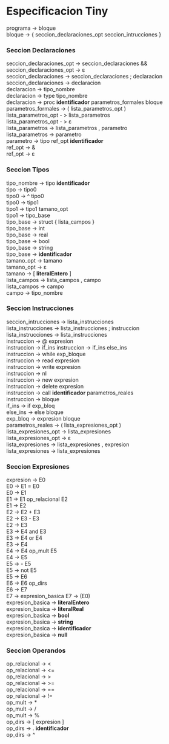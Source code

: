 # Especificacion Tiny

programa -> bloque  
bloque -> { seccion_declaraciones_opt seccion_intrucciones }  

### Seccion Declaraciones
seccion_declaraciones_opt -> seccion_declaraciones &&  
seccion_declaraciones_opt -> ε  
seccion_declaraciones -> seccion_declaraciones ; declaracion  
seccion_declaraciones -> declaracion  
declaracion -> tipo_nombre  
declaracion -> type tipo_nombre  
declaracion -> proc **identificador** parametros_formales bloque  
parametros_formales -> ( lista_parametros_opt )  
lista_parametros_opt - > lista_parametros  
lista_parametros_opt - > ε  
lista_parametros -> lista_parametros , parametro  
lista_parametros -> parametro  
parametro -> tipo ref_opt **identificador**  
ref_opt -> &  
ref_opt -> ε  
### Seccion Tipos  
tipo_nombre -> tipo **identificador**  
tipo ->  tipo0  
tipo0 -> ^ tipo0  
tipo0 -> tipo1  
tipo1 -> tipo1 tamano_opt  
tipo1 -> tipo_base  
tipo_base -> struct { lista_campos }  
tipo_base -> int  
tipo_base -> real  
tipo_base -> bool  
tipo_base -> string  
tipo_base -> **identificador**  
tamano_opt -> tamano  
tamano_opt -> ε  
tamano -> [ **literalEntero** ]  
lista_campos -> lista_campos , campo  
lista_campos -> campo  
campo -> tipo_nombre  
### Seccion Instrucciones  
seccion_intrucciones -> lista_instrucciones  
lista_instrucciones -> lista_instrucciones ; instruccion  
lista_instrucciones -> lista_instrucciones  
instruccion -> @ expresion  
instruccion -> if_ins
instruccion -> if_ins else_ins  
instruccion -> while exp_bloque  
instruccion -> read expresion  
instruccion -> write expresion  
instruccion -> nl  
instruccion -> new expresion  
instruccion -> delete expresion  
instruccion -> call **identificador** parametros_reales  
instruccion -> bloque  
if_ins -> if exp_bloq  
else_ins -> else bloque  
exp_bloq -> expresion bloque  
parametros_reales -> ( lista_expresiones_opt )  
lista_expresiones_opt -> lista_expresiones  
lista_expresiones_opt -> ε  
lista_expresiones -> lista_expresiones , expresion  
lista_expresiones -> lista_expresiones  
### Seccion Expresiones
expresion -> E0  
E0 -> E1 = E0  
E0 -> E1  
E1 -> E1 op_relacional E2  
E1 -> E2  
E2 -> E2 + E3  
E2 -> E3 - E3  
E2 -> E3  
E3 -> E4 and E3  
E3 -> E4 or E4  
E3 -> E4  
E4 -> E4 op_mult E5  
E4 -> E5  
E5 -> - E5  
E5 -> not E5  
E5 -> E6  
E6 -> E6 op_dirs  
E6 -> E7  
E7 -> expresion_basica
E7 -> (E0)  
expresion_basica -> **literalEntero**  
expresion_basica -> **literalReal**  
expresion_basica -> **bool**  
expresion_basica -> **string**  
expresion_basica -> **identificador**  
expresion_basica -> **null**  
### Seccion Operandos  
op_relacional -> <  
op_relacional -> <=  
op_relacional -> >  
op_relacional -> >=  
op_relacional -> ==  
op_relacional -> !=  
op_mult -> *  
op_mult -> /  
op_mult -> %  
op_dirs -> [ expresion ]  
op_dirs -> . **identificador**  
op_dirs -> ^  
